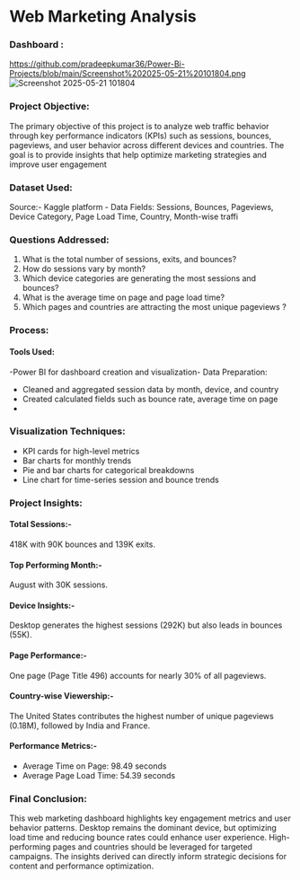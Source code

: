 # Web Marketing Analysis

### Dashboard :
https://github.com/pradeepkumar36/Power-Bi-Projects/blob/main/Screenshot%202025-05-21%20101804.png
![Screenshot 2025-05-21 101804](https://github.com/user-attachments/assets/626bf832-16a7-41f2-b5c0-b2c2999f49d3)


 ### Project Objective:
 The primary objective of this project is to analyze web traffic behavior through key performance
 indicators (KPIs) such as sessions, bounces, pageviews, and user behavior across different devices
 and countries. The goal is to provide insights that help optimize marketing strategies and improve
 user engagement
 ### Dataset Used:
 Source:-  Kaggle platform  - Data Fields: Sessions, Bounces, Pageviews, Device Category, Page Load Time, Country,
 Month-wise traffi

 ### Questions Addressed:
 1. What is the total number of sessions, exits, and bounces?
 2. How do sessions vary by month?
 3. Which device categories are generating the most sessions and bounces?
 4. What is the average time on page and page load time?
 5. Which pages and countries are attracting the most unique pageviews ?
### Process:
#### Tools Used: 
-Power BI for dashboard creation and visualization- Data Preparation:
- Cleaned and aggregated session data by month, device, and country
- Created calculated fields such as bounce rate, average time on page
- 

### Visualization Techniques:
  - KPI cards for high-level metrics
  - Bar charts for monthly trends
  - Pie and bar charts for categorical breakdowns
  - Line chart for time-series session and bounce trends
### Project Insights:

 #### Total Sessions:-
 418K with 90K bounces and 139K exits. 
#### Top Performing Month:- 
August with 30K sessions.
#### Device Insights:-
Desktop generates the highest sessions (292K) but also leads in bounces (55K).
#### Page Performance:- 
One page (Page Title 496) accounts for nearly 30% of all pageviews.
#### Country-wise Viewership:-
The United States contributes the highest number of unique pageviews
 (0.18M), followed by India and France.
 #### Performance Metrics:-
  - Average Time on Page: 98.49 seconds
  - Average Page Load Time: 54.39 seconds
    
### Final Conclusion:
 This web marketing dashboard highlights key engagement metrics and user behavior patterns.
 Desktop remains the dominant device, but optimizing load time and reducing bounce rates could
 enhance user experience. High-performing pages and countries should be leveraged for targeted
 campaigns. The insights derived can directly inform strategic decisions for content and performance optimization.
